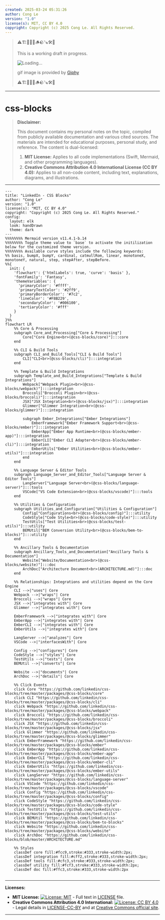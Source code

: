 ```yaml
---
created: 2025-03-24 05:31:26
author: Cong Le
version: "1.0"
license(s): MIT, CC BY 4.0
copyright: Copyright (c) 2025 Cong Le. All Rights Reserved.
---
```


> ⚠️🏗️🚧🦺🧱🪵🪨🪚🛠️👷
> 
> This is a working draft in progress.
> 
> ![Loading...](https://media1.giphy.com/media/v1.Y2lkPTc5MGI3NjExcWwxc29rZmVjZTN0d3Zkdzd0OWhhajRoOTlxbDd2MWY0cXN4N2N1cyZlcD12MV9pbnRlcm5hbF9naWZfYnlfaWQmY3Q9Zw/l0He4fJxPCbfqv7Xi/giphy.gif)
> 
> gif image is provided by [Giphy](https://giphy.com)
> 
> ⚠️🏗️🚧🦺🧱🪵🪨🪚🛠️👷

----


# css-blocks
> **Disclaimer:**
>
> This document contains my personal notes on the topic,
> compiled from publicly available documentation and various cited sources.
> The materials are intended for educational purposes, personal study, and reference.
> The content is dual-licensed:
> 1. **MIT License:** Applies to all code implementations (Swift, Mermaid, and other programming languages).
> 2. **Creative Commons Attribution 4.0 International License (CC BY 4.0):** Applies to all non-code content, including text, explanations, diagrams, and illustrations.
---




```mermaid
---
title: "LinkedIn - CSS Blocks"
author: "Cong Le"
version: "1.0"
license(s): "MIT, CC BY 4.0"
copyright: "Copyright (c) 2025 Cong Le. All Rights Reserved."
config:
  layout: elk
  look: handDrawn
  theme: dark
---
%%%%%%%% Mermaid version v11.4.1-b.14
%%%%%%%% Toggle theme value to `base` to activate the initilization below for the customized theme version.
%%%%%%%% Available curve styles include the following keywords:
%% basis, bumpX, bumpY, cardinal, catmullRom, linear, monotoneX, monotoneY, natural, step, stepAfter, stepBefore.
%%{
  init: {
    'flowchart': {'htmlLabels': true, 'curve': 'basis' },
    'fontFamily': 'Fantasy',
    'themeVariables': {
      'primaryColor': '#ffff',
      'primaryTextColor': '#2ff9',
      'primaryBorderColor': '#7c2',
      'lineColor': '#F8B229',
      'secondaryColor': '#006100',
      'tertiaryColor': '#fff'
    }
  }
}%%
flowchart LR
    %% Core & Processing
    subgraph Core_and_Processing["Core & Processing"]
        Core["Core Engine<br>(@css-blocks/core)"]:::core
    end

    %% CLI & Build Tools
    subgraph CLI_and_Build_Tools["CLI & Build Tools"]
        CLI["CLI<br>(@css-blocks/cli)"]:::integration
    end

    %% Template & Build Integrations
    subgraph Template_and_Build_Integrations["Template & Build Integrations"]
        Webpack["Webpack Plugin<br>(@css-blocks/webpack)"]:::integration
        Broccoli["Broccoli Plugin<br>(@css-blocks/broccoli)"]:::integration
        JSX["JSX Integration<br>(@css-blocks/jsx)"]:::integration
        Glimmer["Glimmer Integration<br>(@css-blocks/glimmer)"]:::integration
        
        subgraph Ember_Integrations["Ember Integrations"]
            EmberFramework["Ember Framework Support<br>(@css-blocks/ember)"]:::integration
            EmberApp["Ember App Runtime<br>(@css-blocks/ember-app)"]:::integration
            EmberCLI["Ember CLI Adapter<br>(@css-blocks/ember-cli)"]:::integration
            EmberUtils["Ember Utilities<br>(@css-blocks/ember-utils)"]:::integration
        end
    end

    %% Language Server & Editor Tools
    subgraph Language_Server_and_Editor_Tools["Language Server & Editor Tools"]
        LangServer["Language Server<br>(@css-blocks/language-server)"]:::tools
        VSCode["VS Code Extension<br>(@css-blocks/vscode)"]:::tools
    end

    %% Utilities & Configuration
    subgraph Utilities_and_Configuration["Utilities & Configuration"]
        Config["Configurations<br>(@css-blocks/config)"]:::utility
        CodeStyle["Code Style<br>(@css-blocks/code-style)"]:::utility
        TestUtils["Test Utilities<br>(@css-blocks/test-utils)"]:::utility
        BEMUtil["BEM Conversion Utility<br>(@css-blocks/bem-to-blocks)"]:::utility
    end

    %% Ancillary Tools & Documentation
    subgraph Ancillary_Tools_and_Documentation["Ancillary Tools & Documentation"]
        Website["Website/Documentation<br>(@css-blocks/website)"]:::doc
        ArchDoc["Architecture Document<br>(ARCHITECTURE.md)"]:::doc
    end

    %% Relationships: Integrations and utilities depend on the Core Engine
    CLI -->|"uses"| Core
    Webpack -->|"wraps"| Core
    Broccoli -->|"wraps"| Core
    JSX -->|"integrates with"| Core
    Glimmer -->|"integrates with"| Core

    EmberFramework -->|"integrates with"| Core
    EmberApp -->|"integrates with"| Core
    EmberCLI -->|"integrates with"| Core
    EmberUtils -->|"integrates with"| Core

    LangServer -->|"analyzes"| Core
    VSCode -->|"interfacesWith"| Core

    Config -->|"configures"| Core
    CodeStyle -->|"styles"| Core
    TestUtils -->|"tests"| Core
    BEMUtil -->|"converts"| Core

    Website -->|"documents"| Core
    ArchDoc -->|"details"| Core

    %% Click Events
    click Core "https://github.com/linkedin/css-blocks/tree/master/packages/@css-blocks/core"
    click CLI "https://github.com/linkedin/css-blocks/tree/master/packages/@css-blocks/cli"
    click Webpack "https://github.com/linkedin/css-blocks/tree/master/packages/@css-blocks/webpack"
    click Broccoli "https://github.com/linkedin/css-blocks/tree/master/packages/@css-blocks/broccoli"
    click JSX "https://github.com/linkedin/css-blocks/tree/master/packages/@css-blocks/jsx"
    click Glimmer "https://github.com/linkedin/css-blocks/tree/master/packages/@css-blocks/glimmer"
    click EmberFramework "https://github.com/linkedin/css-blocks/tree/master/packages/@css-blocks/ember"
    click EmberApp "https://github.com/linkedin/css-blocks/tree/master/packages/@css-blocks/ember-app"
    click EmberCLI "https://github.com/linkedin/css-blocks/tree/master/packages/@css-blocks/ember-cli"
    click EmberUtils "https://github.com/linkedin/css-blocks/tree/master/packages/@css-blocks/ember-utils"
    click LangServer "https://github.com/linkedin/css-blocks/tree/master/packages/@css-blocks/language-server"
    click VSCode "https://github.com/linkedin/css-blocks/tree/master/packages/@css-blocks/vscode"
    click Config "https://github.com/linkedin/css-blocks/tree/master/packages/@css-blocks/config"
    click CodeStyle "https://github.com/linkedin/css-blocks/tree/master/packages/@css-blocks/code-style"
    click TestUtils "https://github.com/linkedin/css-blocks/tree/master/packages/@css-blocks/test-utils"
    click BEMUtil "https://github.com/linkedin/css-blocks/tree/master/packages/@css-blocks/bem-to-blocks"
    click Website "https://github.com/linkedin/css-blocks/tree/master/packages/@css-blocks/website"
    click ArchDoc "https://github.com/linkedin/css-blocks/blob/master/ARCHITECTURE.md"

    %% Styles
    classDef core fill:#fcc9,stroke:#333,stroke-width:2px;
    classDef integration fill:#cff2,stroke:#333,stroke-width:2px;
    classDef tools fill:#cfc3,stroke:#333,stroke-width:2px;
    classDef utility fill:#fcf3,stroke:#333,stroke-width:2px;
    classDef doc fill:#ffc3,stroke:#333,stroke-width:2px
    
```


---
**Licenses:**

- **MIT License:**  [![License: MIT](https://img.shields.io/badge/License-MIT-yellow.svg)](LICENSE) - Full text in [LICENSE](LICENSE) file.
- **Creative Commons Attribution 4.0 International:** [![License: CC BY 4.0](https://licensebuttons.net/l/by/4.0/88x31.png)](LICENSE-CC-BY) - Legal details in [LICENSE-CC-BY](LICENSE-CC-BY) and at [Creative Commons official site](http://creativecommons.org/licenses/by/4.0/).

---
